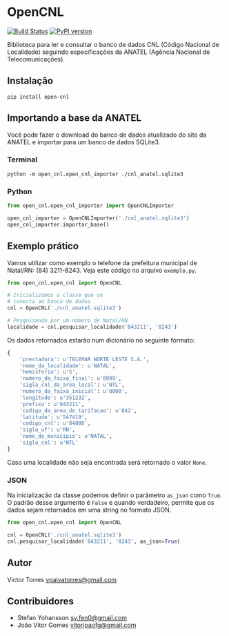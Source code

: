 # OpenCNL

[![Build Status](https://travis-ci.org/EvoluxBR/open-cnl.svg?branch=master)](https://travis-ci.org/EvoluxBR/open-cnl)
[![PyPI version](https://badge.fury.io/py/open-cnl.svg)](https://badge.fury.io/py/open-cnl)

Biblioteca para ler e consultar o banco de dados CNL (Código Nacional de Localidade) seguindo especificações da ANATEL (Agência Nacional de Telecomunicações).

## Instalação

```shell
pip install open-cnl
```

## Importando a base da ANATEL

Você pode fazer o download do banco de dados atualizado do site da ANATEL
e importar para um banco de dados SQLite3.

### Terminal

```shell
python -m open_cnl.open_cnl_importer ./cnl_anatel.sqlite3
```

### Python

```python
from open_cnl.open_cnl_importer import OpenCNLImporter

open_cnl_importer = OpenCNLImporter('./cnl_anatel.sqlite3')
open_cnl_importer.importar_base()
```

## Exemplo prático

Vamos utilizar como exemplo o telefone da prefeitura municipal de Natal/RN:
(84) 3211-8243. Veja este código no arquivo `exemplo.py`.

```python
from open_cnl.open_cnl import OpenCNL

# Inicializamos a classe que se
# conecta ao banco de dados
cnl = OpenCNL('./cnl_anatel.sqlite3')

# Pesquisando por um número de Natal/RN
localidade = cnl.pesquisar_localidade('843211', '8243')
```

Os dados retornados estarão num dicionário no seguinte formato:

```python
{
    'prestadora': u'TELEMAR NORTE LESTE S.A.',
    'nome_da_localidade': u'NATAL',
    'hemisferio': u'S',
    'numero_da_faixa_final': u'8999',
    'sigla_cnl_da_area_local': u'NTL',
    'numero_da_faixa_inicial': u'8000',
    'longitude': u'351232',
    'prefixo': u'843211',
    'codigo_da_area_de_tarifacao': u'842',
    'latitude': u'547419',
    'codigo_cnl': u'84000',
    'sigla_uf': u'RN',
    'nome_do_municipio': u'NATAL',
    'sigla_cnl': u'NTL'
}
```

Caso uma localidade não seja encontrada será retornado o valor `None`.

### JSON

Na inicialização da classe podemos definir o parâmetro `as_json` como `True`.
O padrão desse argumento é `False` e quando verdadeiro, permite que os dados
sejam retornados em uma string no formato JSON.

```python
from open_cnl.open_cnl import OpenCNL

cnl = OpenCNL('./cnl_anatel.sqlite3')
cnl.pesquisar_localidade('843211', '8243', as_json=True)
```

## Autor

Victor Torres <vpaivatorres@gmail.com>

## Contribuidores

- Stefan Yohansson <sy.fen0@gmail.com>
- João Vitor Gomes <vitorjoaofg@gmail.com>
